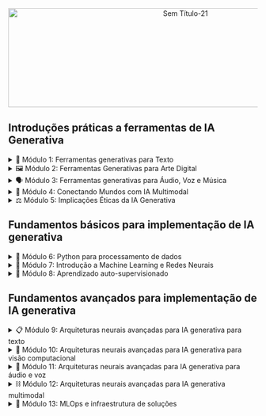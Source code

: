 <div align="center">

<img width="700" height="200" alt="Sem Título-21" src="https://github.com/user-attachments/assets/fdd62f2d-ec6f-4466-bf7e-53da3d927da2" />

</div>

## Introduções práticas a ferramentas de IA Generativa  

<details>
 <summary> 📝 Módulo 1: Ferramentas generativas para Texto </summary>

- [Tutoria 1 (14/05/2025) - Introdução à geração de texto com modelos de linguagem](https://github.com/brunamota/Esp-AKCIT/blob/main/Slides/M1%20-%20Introdu%C3%A7%C3%A3o%20%C3%A0%20gera%C3%A7%C3%A3o%20de%20texto%20com%20modelos%20de%20linguagem_compressed.pdf)

- [Tutoria 2 (21/05/2025) - Automação estratégica para rotinas coorporaativas](https://github.com/brunamota/Esp-AKCIT/blob/main/Slides/M1%20-%20Automa%C3%A7%C3%A3o%20estrat%C3%A9gica%20para%20rotinas%20coorporativa_compressed.pdf)
</details>

<details>
 <summary> 🖼️ Módulo 2: Ferramentas Generativas para Arte Digital </summary>

- [Tutoria 3 (28/05/2025) - Ferramentas para geração de imagem digital](https://github.com/brunamota/Esp-AKCIT/blob/main/Slides/M2%20-%20Ferramentas%20para%20gera%C3%A7%C3%A3o%20de%20imagem%20digital_compressed.pdf)
- [Tutoria 4 (04/06/2025) - Engenharia de Prompts para criação de arte digita](https://github.com/brunamota/Esp-AKCIT/blob/main/Slides/M2%20-%20Engenharia%20de%20Prompts%20para%20cria%C3%A7%C3%A3o%20de%20arte%20digital_compressed.pdf)
</details>

<details>
 <summary> 🗣️ Módulo 3: Ferramentas generativas para Áudio, Voz e Música </summary>

- [Tutoria 5 (11/06/2025) - Aplicação das Ferramentas generativa para áudio](https://github.com/brunamota/Esp-AKCIT/blob/main/Slides/M3%20-%20Aplica%C3%A7%C3%A3o%20das%20Ferramentas%20generativa%20para%20%C3%A1udio_compressed.pdf)
- [Tutoria 6 (18/06/2025)- Panorama das ferramentas generativas para áudio](https://github.com/brunamota/Esp-AKCIT/blob/main/Slides/M3%20-%20Panorama%20das%20ferramentas%20generativas%20para%20%C3%A1udio_compressed.pdf)
</details>

<details>
 <summary> 🔗 Módulo 4: Conectando Mundos com IA Multimodal </summary>

- [Tutoria 7 (25/06/2025) - Aplicação das Ferramentas Multimodais](https://github.com/brunamota/Esp-AKCIT/blob/main/Slides/M4%20-%20Aplica%C3%A7%C3%A3o%20das%20Ferramentas%20Multimodais_compressed.pdf)
- [Tutoria 8 (02/07/2025) - Implicações éticas na IA com base em casos de uso](https://github.com/brunamota/Esp-AKCIT/blob/main/Slides/M4%20-%20Implica%C3%A7%C3%B5es%20%C3%A9ticas%20na%20IA%20com%20base%20em%20casos%20de%20uso_compressed.pdf)
</details>

<details>
 <summary> ⚖️ Módulo 5: Implicações Éticas da IA Generativa </summary>

- [Tutoria 9 (09/07/2025) - Éticas e responsabilidade na IA Generativa](https://github.com/brunamota/Esp-AKCIT/blob/main/Slides/M5%20-%20%C3%89ticas%20e%20responsabilidade%20na%20IA%20Generativa_compressed.pdf)

</details>

## Fundamentos básicos para implementação de IA generativa 

<details>
 <summary> 🐍 Módulo 6: Python para processamento de dados </summary>

- [Tutoria 10 (16/07/2025) - NumPy: Processamento de Dados Estruturados Multidimensionais](https://github.com/brunamota/Esp-AKCIT/blob/main/Documentos/M6%20-%20Numpy.md)
- [Tutoria 11 (23/07/2025) - Pandas: Manipulação e Análise de Dados Bidimensionais](https://github.com/brunamota/Esp-AKCIT/blob/main/Documentos/M6%20-%20Pandas.md)
</details>

<details>
 <summary> 🧠 Módulo 7: Introdução a Machine Learning e Redes Neurais </summary>

- [Tutoria 12 (28/07/2025) - Introdução a Machine Learning](https://github.com/brunamota/Esp-AKCIT/blob/main/Slides/M7%20-%20Introdu%C3%A7%C3%A3o%20a%20Machine%20Learning_compressed.pdf)
- [Tutoria 13 (04/08/2025) - Espaço de Características e Funções Discriminantes](https://github.com/brunamota/Esp-AKCIT/blob/main/Documentos/M7%20-%20Espa%C3%A7o%20de%20Caracter%C3%ADsticas%20e%20Fun%C3%A7%C3%B5es%20Discriminantes.md)
- [Tutoria 14 (11/08/2025) - A Jornada do Dado: Da Preparação à Previsão](https://github.com/brunamota/Esp-AKCIT/blob/main/Slides/M7%20-%20A%20Jornada%20do%20Dado%20Da%20Prepara%C3%A7%C3%A3o%20%C3%A0%20Previs%C3%A3o_compressed.pdf)
- [Tutoria 15 (18/08/2025) - Tarefas e Ferramentas Avançadas em Machine Learning](https://github.com/brunamota/Esp-AKCIT/blob/main/Slides/M7%20-%20Tarefas%20e%20Ferramentas%20Avan%C3%A7adas%20em%20Machine%20Learning_compressed.pdf)
</details>

<details>
 <summary> 🦾 Módulo 8: Aprendizado auto-supervisionado </summary>

- [Tutoria 16 (25/08/2025) - Fundamentos da Inteligência Artificial Generativa](https://github.com/brunamota/Esp-AKCIT/blob/main/Slides/M8%20-%20Fundamentos%20da%20Intelig%C3%AAncia%20Artificial%20Generativa_compressed.pdf)
- [Tutoria 17 (1º/09/2025) - IA Generativa Avançada: GANs, Modelos de Difusão e Fluxos](https://github.com/brunamota/Esp-AKCIT/blob/main/Slides/M8%20-%20IA%20Generativa%20Avan%C3%A7ada%20GANs%2C%20Modelos%20de%20Difus%C3%A3o%20e%20Fluxos_compressed.pdf)
</details>

## Fundamentos avançados para implementação de IA generativa

<details>
 <summary> 📋 Módulo 9: Arquiteturas neurais avançadas para IA generativa para texto </summary>

- Tutoria 18 (08/09/2025) - Master Class
- Tutoria 19 (15/09/2025)
- Tutoria 20 (22/09/2025)
</details>

<details>
 <summary> 👀 Módulo 10: Arquiteturas neurais avançadas para IA generativa para visão computacional </summary>

- Tutoria 21 (29/09/2025)
- Tutoria 22 (06/10/2025)
- Tutoria 23 (13/10/2025)
</details>

<details>
 <summary> 📣 Módulo 11: Arquiteturas neurais avançadas para IA generativa para áudio e voz </summary>

- Tutoria 22 (20/10/2025)
- Tutoria 23 (27/10/2025)
- Tutoria 24 (03/11/2025)
</details>

<details>
 <summary> ⛓️ Módulo 12: Arquiteturas neurais avançadas para IA generativa multimodal </summary>

- Tutoria 24 (10/11/2025)
- Tutoria 25 (17/11/2025)
- Tutoria 26 (24/11/2025)
</details>

<details>
 <summary> 🚧 Módulo 13: MLOps e infraestrutura de soluções </summary>

- Tutoria 27 (1º/12/2025)
- Tutoria 28 (08/12/2025)
- Tutoria 29 (15/12/2025)
</details>
